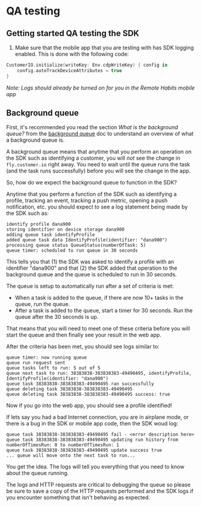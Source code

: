 # QA testing 

## Getting started QA testing the SDK

1. Make sure that the mobile app that you are testing with has SDK logging enabled. This is done with the following code:
```swift
CustomerIO.initialize(writeKey: Env.cdpWriteKey) { config in
    config.autoTrackDeviceAttributes = true
}
```

*Note: Logs should already be turned on for you in the Remote Habits mobile app*

## Background queue 

First, it's recommended you read the section *What is the background queue?* from the [background queue](BACKGROUND-QUEUE.md) doc to understand an overview of what a background queue is. 

A background queue means that anytime that you perform an operation on the SDK such as identifying a customer, you will *not* see the change in `fly.customer.io` right away. You need to wait until the queue runs the task (and the task runs successfully) before you will see the change in the app. 

So, how do we expect the background queue to function in the SDK? 

Anytime that you perform a function of the SDK such as identifying a profile, tracking an event, tracking a push metric, opening a push notification, etc. you should expect to see a log statement being made by the SDK such as:

```
identify profile dana900
storing identifier on device storage dana900
adding queue task identifyProfile
added queue task data IdentifyProfile(identifier: "dana900")
processing queue status QueueStatus(numberOfTask: 5)
queue timer: scheduled to run queue in 30 seconds
```

This tells you that (1) the SDK was asked to identify a profile with an identifier "dana900" and that (2) the SDK added that operation to the background queue and the queue is scheduled to run in 30 seconds. 

The queue is setup to automatically run after a set of criteria is met:
* When a task is added to the queue, if there are now 10+ tasks in the queue, run the queue. 
* After a task is added to the queue, start a timer for 30 seconds. Run the queue after the 30 seconds is up. 

That means that you will need to meet one of these criteria before you will start the queue and then finally see your result in the web app. 

After the criteria has been met, you should see logs similar to:
```
queue timer: now running queue
queue run request sent
queue tasks left to run: 5 out of 5
queue next task to run: 38383838-383838383-49490495, identifyProfile, IdentifyProfile(identifier: "dana900")
queue task 38383838-383838383-49490495 ran successfully
queue deleting task 38383838-383838383-49490495
queue deleting task 38383838-383838383-49490495 success: true 
```

Now if you go into the web app, you should see a profile identified! 

If lets say you had a bad Internet connection, you are in airplane mode, or there is a bug in the SDK or mobile app code, then the SDK woud log:

```
queue task 38383838-383838383-49490495 fail - <error description here>
queue task 38383838-383838383-49490495 updating run history from numberOfTimesRun: 0 to numberOfTimesRun: 1
queue task 38383838-383838383-49490495 update success true 
... queue will move onto the next task to run...
```

You get the idea. The logs will tell you everything that you need to know about the queue running. 

The logs and HTTP requests are critical to debugging the queue so please be sure to save a copy of the HTTP requests performed and the SDK logs if you encounter something that isn't behaving as expected. 
